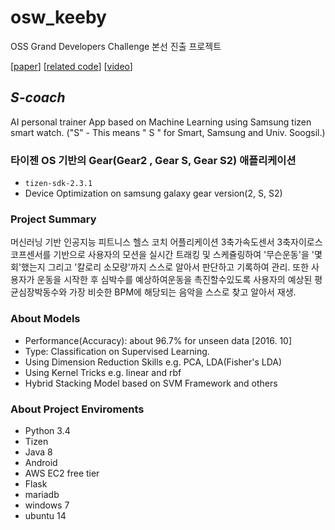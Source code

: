 # osw_keeby
OSS Grand Developers Challenge 본선 진출 프로젝트

[[paper](https://www.researchgate.net/publication/312408156_Recognition_of_Anaerobic_based_on_Machine_Learning_using_Smart_Watch_Sensor_Data)]
[[related code](https://github.com/humblem2/osw_keeby/)]
[[video](https://youtu.be/p5vPWqi1B6w)]

## __*S-coach*__ 
AI personal trainer App based on Machine Learning using Samsung tizen smart watch. 
("S" - This means " S " for Smart, Samsung and Univ. Soogsil.)

### 타이젠 OS 기반의 Gear(Gear2 , Gear S, Gear S2)  애플리케이션
* `tizen-sdk-2.3.1`
* Device Optimization on samsung galaxy gear version(2, S, S2)

### Project Summary
머신러닝 기반 인공지능 피트니스 헬스 코치 어플리케이션
3축가속도센서 3축자이로스코프센서를 기반으로 사용자의 모션을 실시간 트래킹 및 스케쥴링하여 '무슨운동'을 '몇회'했는지 그리고 '칼로리 소모량'까지 스스로 알아서 판단하고 기록하여 관리.
또한 사용자가 운동을 시작한 후 심박수를 예상하여운동을 촉진할수있도록 사용자의 예상된 평균심장박동수와 가장 비슷한 BPM에 해당되는 음악을 스스로 찾고 알아서 재생.

### About Models
* Performance(Accuracy): about 96.7% for unseen data [2016. 10] 
* Type: Classification on Supervised Learning.
* Using Dimension Reduction Skills e.g. PCA, LDA(Fisher's LDA)
* Using Kernel Tricks e.g. linear and rbf
* Hybrid Stacking Model based on SVM Framework and others 

### About Project Enviroments
* Python 3.4
* Tizen
* Java 8
* Android
* AWS EC2 free tier
* Flask
* mariadb
* windows 7
* ubuntu 14
